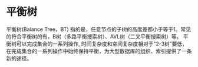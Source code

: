 # 平衡树

平衡树(Balance Tree，BT) 指的是，任意节点的子树的高度差都小于等于1。常见的符合平衡树的有，B树（多路平衡搜索树）、AVL树（二叉平衡搜索树）等。
平衡树可以完成集合的一系列操作, 时间复杂度和空间复杂度相对于“2-3树”要低，在完成集合的一系列操作中始终保持平衡，为大型数据库的组织、索引提供了一条新的途径。
